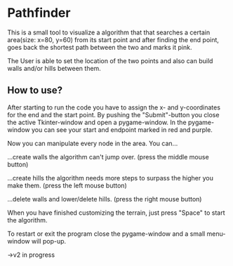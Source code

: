 # Pathfinder
This is a small tool to visualize a algorithm that that searches a certain area(size: x=80, y=60) from its start point 
and after finding the end point, goes back the shortest path between the two and marks it pink.

The User is able to set the location of the two points and also can build walls and/or hills between them.
## How to use?
After starting to run the code you have to assign the x- and y-coordinates for the end and the start point.
By pushing the "Submit"-button you close the active Tkinter-window and open a pygame-window.
In the pygame-window you can see your start and endpoint marked in red and purple.

Now you can manipulate every node in the area. You can...

...create walls the algorithm can't jump over. (press the middle mouse button)

...create hills the algorithm needs more steps to surpass the higher you make them. (press the left mouse button)

...delete walls and lower/delete hills. (press the right mouse button)

When you have finished customizing the terrain, just press "Space" to start the algorithm.

To restart or exit the program close the pygame-window and a small menu-window will pop-up.

->v2 in progress
